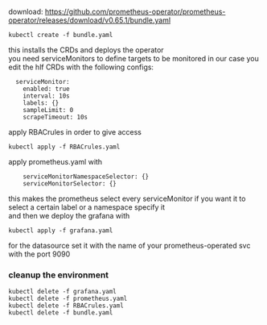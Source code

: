 download: https://github.com/prometheus-operator/prometheus-operator/releases/download/v0.65.1/bundle.yaml 
```
kubectl create -f bundle.yaml
```
this installs the CRDs and deploys the operator  
you need serviceMonitors to define targets to be monitored in our case you edit the hlf CRDs with the following configs:
```
  serviceMonitor:
    enabled: true
    interval: 10s
    labels: {}
    sampleLimit: 0
    scrapeTimeout: 10s
```
apply RBACrules in order to give access  
```
kubectl apply -f RBACrules.yaml
```
apply prometheus.yaml with 
``` 
    serviceMonitorNamespaceSelector: {}
    serviceMonitorSelector: {}
```
this makes the prometheus select every serviceMonitor
if you want it to select a certain label or a namespace specify it  
and then we deploy the grafana with 
```
kubectl apply -f grafana.yaml 
```
for the datasource set it with the name of your prometheus-operated svc with the port 9090

### cleanup the environment
```
kubectl delete -f grafana.yaml
kubectl delete -f prometheus.yaml
kubectl delete -f RBACrules.yaml
kubectl delete -f bundle.yaml
```
